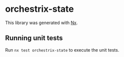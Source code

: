 # orchestrix-state

This library was generated with [Nx](https://nx.dev).

## Running unit tests

Run `nx test orchestrix-state` to execute the unit tests.
